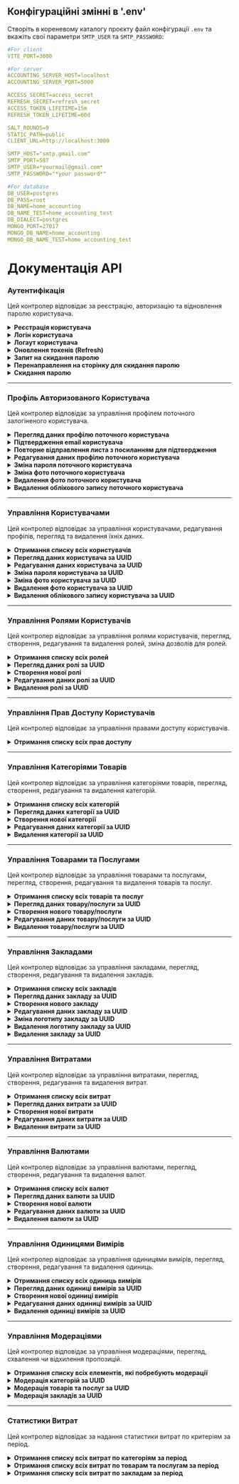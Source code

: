 ## Конфігураційні змінні в '.env'

Створіть в кореневому каталогу проєкту файл конфігурації `.env` та вкажіть свої параметри `SMTP_USER` та `SMTP_PASSWORD`:

```yaml
#For client
VITE_PORT=3000

#For server
ACCOUNTING_SERVER_HOST=localhost
ACCOUNTING_SERVER_PORT=5000

ACCESS_SECRET=access_secret
REFRESH_SECRET=refresh_secret
ACCESS_TOKEN_LIFETIME=15m
REFRESH_TOKEN_LIFETIME=60d

SALT_ROUNDS=9
STATIC_PATH=public
CLIENT_URL=http://localhost:3000

SMTP_HOST="smtp.gmail.com"
SMTP_PORT=587
SMTP_USER=*yourmail@gmail.com*
SMTP_PASSWORD="*your password*"

#For database
DB_USER=postgres
DB_PASS=root
DB_NAME=home_accounting
DB_NAME_TEST=home_accounting_test
DB_DIALECT=postgres
MONGO_PORT=27017
MONGO_DB_NAME=home_accounting
MONGO_DB_NAME_TEST=home_accounting_test
```

# Документація API

### Аутентифікація

Цей контролер відповідає за реєстрацію, авторизацію та відновлення паролю користувача.

<details>
  <summary><strong>Реєстрація користувача</strong></summary>

- **Метод**: POST
- **URL**: `/api/auth/registration`
- **Опис**: Створює нового користувача
- **Доступ лише для авторизованих користувачів**: Ні

#### **Тіло запиту**:

```json
{
  "fullName": "Микола Щербак",
  "email": "m.scherbak93801@gmail.com",
  "password": "Qwerty12"
}
```

#### **Приклад відповіді**:

```json
{
  "accessToken": "JWT access токен",
  "refreshToken": "JWT refresh токен",
  "user": {
    "uuid": "UUID користувача",
    "fullName": "Микола Щербак",
    "emailConfirm": "Очікує підтвердження",
    "role": "Users",
    "photo": ""
  },
  "permissions": ["ADD_ESTABLISHMENTS", "EDIT_ESTABLISHMENTS"]
}
```

</details>

<details>
  <summary><strong>Логін користувача</strong></summary>

- **Метод**: POST
- **URL**: `/api/auth/login`
- **Опис**: Авторизація користувача та отримання JWT-токенів
- **Доступ лише для авторизованих користувачів**: Ні

#### **Тіло запиту**:

```json
{
  "email": "m.scherbak93801@gmail.com",
  "password": "Qwerty12"
}
```

#### **Приклад відповіді**:

```json
{
  "accessToken": "JWT access токен",
  "refreshToken": "JWT refresh токен",
  "user": {
    "uuid": "UUID користувача",
    "fullName": "Микола Щербак",
    "emailConfirm": "Очікує підтвердження",
    "role": "Users",
    "photo": ""
  },
  "permissions": ["ADD_ESTABLISHMENTS", "EDIT_ESTABLISHMENTS"]
}
```

</details>

<details>
  <summary><strong>Логаут користувача</strong></summary>

- **Метод**: GET
- **URL**: `/api/auth/logout`
- **Опис**: Видаляє refresh токен і завершує сесію користувача
- **Доступ лише для авторизованих користувачів**: Ні
- **Тіло запиту**: не потрібне
- **Приклад відповіді**: `200 OK`

</details>

<details>
  <summary><strong>Оновлення токенів (Refresh)</strong></summary>

- **Метод**: GET
- **URL**: `/api/auth/refresh`
- **Опис**: Оновлює JWT токени, використовуючи refresh токен з cookies
- **Доступ лише для авторизованих користувачів**: Так
- **Тіло запиту**: не потрібне

#### **Приклад відповіді**:

```json
{
  "accessToken": "JWT access токен",
  "refreshToken": "JWT refresh токен",
  "user": {
    "uuid": "UUID користувача",
    "fullName": "Микола Щербак",
    "emailConfirm": "Очікує підтвердження",
    "role": "Users",
    "photo": ""
  },
  "permissions": ["ADD_ESTABLISHMENTS", "EDIT_ESTABLISHMENTS"]
}
```

</details>

<details>
  <summary><strong>Запит на скидання паролю</strong></summary>

- **Метод**: POST
- **URL**: `/api/auth/forgot`
- **Опис**: Відправляє на електронну пошту користувача посилання для скидання пароля
- **Доступ лише для авторизованих користувачів**: Ні

#### **Тіло запиту**:

```json
{
  "email": "m.scherbak93801@gmail.com"
}
```

#### **Приклад відповіді**:

```json
{
  "severity": "success",
  "title": "Скидання паролю...",
  "message": "На Вашу електронну адресу відправлено повідомлення з подальшими інструкціями"
}
```

</details>

<details>
  <summary><strong>Перенаправлення на сторінку для скидання паролю</strong></summary>

- **Метод**: GET
- **URL**: `/api/auth/reset-password`
- **Опис**: Перевіряє токен для скидання пароля і перенаправляє користувача на сторінку введення нового пароля
- **Доступ лише для авторизованих користувачів**: Ні
- **Тіло запиту**: не потрібне
- **Приклад відповіді**: `301 Redirect`

</details>

<details>
  <summary><strong>Скидання паролю</strong></summary>

- **Метод**: POST
- **URL**: `/api/auth/reset?token={uuid_token}`
- **Опис**: Скидає пароль користувача за допомогою токена для скидання пароля
- **Доступ лише для авторизованих користувачів**: Ні

#### **Тіло запиту**:

```json
{
  "newPassword": "Qwerty12",
  "confirmNewPassword": "Qwerty12"
}
```

#### **Приклад відповіді**:

```json
{
  "severity": "success",
  "title": "Скидання паролю...",
  "message": "Ваш пароль успішно змінено"
}
```

</details>

---

### Профіль Авторизованого Користувача

Цей контролер відповідає за управління профілем поточного залогіненого користувача.

<details>
  <summary><strong>Перегляд даних профілю поточного користувача</strong></summary>

- **Метод**: GET
- **URL**: `/api/profile`
- **Опис**: Отримує профіль поточного залогіненого користувача
- **Доступ лише для авторизованих користувачів**: Так
- **Тіло запиту**: не потрібне

#### **Приклад відповіді**:

```json
{
  "uuid": "UUID поточного користувача",
  "fullName": "Повне ім'я користувача",
  "role": {
    "UUID ролі користувача",
    "Назва ролі користувача"
  },
  "photo": "Ім'я файлу фото користувача (якщо є)",
  "email": "Email користувача",
  "emailConfirm": "Статус підтвердження email користувача",
  "creation": {
    "createdAt": "Дата та час створення облікового запису",
    "updatedAt": "Дата та час редагування облікового запису"
  },
  "permissions": [
    {
      "uuid": "UUID права доступу",
      "title": "НАЗВА_ПРАВА_ДОСТУПУ"
    },
    ...
  ]
}
```

</details>

<details>
  <summary><strong>Підтвердження email користувача</strong></summary>

- **Метод**: GET
- **URL**: `/api/profile/confirm?token={uuid_token}`
- **Опис**: Підтверджує email користувача за допомогою токена
- **Доступ лише для авторизованих користувачів**: Так
- **Тіло запиту**: не потрібне
- **Приклад відповіді**: `301 Redirect`

</details>

<details>
  <summary><strong>Повторне відправлення листа з посиланням для підтвердження</strong></summary>

- **Метод**: GET
- **URL**: `/api/profile/resend`
- **Опис**: Повторно надсилає лист для підтвердження email
- **Доступ лише для авторизованих користувачів**: Так
- **Тіло запиту**: не потрібне
- **Приклад відповіді**: `301 Redirect`

</details>

<details>
  <summary><strong>Редагування даних профілю поточного користувача</strong></summary>

- **Метод**: PATCH
- **URL**: `/api/profile`
- **Опис**: Оновлює профіль поточного залогіненого користувача
- **Доступ лише для авторизованих користувачів**: Так

#### **Тіло запиту**:

```json
{
  "fullName": "Євген Коваленко",
  "email": "new_mail@gmail.com (необов'язково)",
  "role": "Administrators (необов'язково)"
}
```

#### **Приклад відповіді**:

```json
{
  "accessToken": "JWT access токен",
  "refreshToken": "JWT refresh токен",
  "user": {
    "uuid": "UUID користувача",
    "fullName": "Євген Коваленко",
    "emailConfirm": "Очікує підтвердження",
    "role": "Users",
    "photo": ""
  },
  "permissions": ["ADD_ESTABLISHMENTS", "EDIT_ESTABLISHMENTS"]
}
```

</details>

<details>
  <summary><strong>Зміна пароля поточного користувача</strong></summary>

- **Метод**: PATCH
- **URL**: `/api/profile/password`
- **Опис**: Оновлює пароль поточного користувача
- **Доступ лише для авторизованих користувачів**: Так

#### **Тіло запиту**:

```json
{
  "newPassword": "Qwerty12",
  "confirmNewPassword": "Qwerty12"
}
```

#### **Приклад відповіді**:

```json
{
  "accessToken": "JWT access токен",
  "refreshToken": "JWT refresh токен",
  "user": {
    "uuid": "UUID користувача",
    "fullName": "Євген Коваленко",
    "emailConfirm": "Очікує підтвердження",
    "role": "Users",
    "photo": ""
  },
  "permissions": ["ADD_ESTABLISHMENTS", "EDIT_ESTABLISHMENTS"]
}
```

</details>

<details>
  <summary><strong>Зміна фото поточного користувача</strong></summary>

- **Метод**: PATCH
- **URL**: `/api/profile/photo`
- **Опис**: Оновлює аватар користувача
- **Доступ лише для авторизованих користувачів**: Так
- **Формат запиту**: FormData

#### **Тіло запиту**:

```json
{
  "photo": "(файл зображення)"
}
```

#### **Приклад відповіді**:

```json
{
  "uuid": "UUID користувача",
  "photo": "1730713568386-evgen.kovalenko.jpg"
}
```

</details>

<details>
  <summary><strong>Видалення фото поточного користувача</strong></summary>

- **Метод**: DELETE
- **URL**: `/api/profile/photo`
- **Опис**: Видаляє аватар користувача, повертаючи його до дефолтного
- **Доступ лише для авторизованих користувачів**: Так
- **Тіло запиту**: не потрібне

#### **Приклад відповіді**:

```json
{
  "uuid": "UUID користувача",
  "photo": ""
}
```

</details>

<details>
  <summary><strong>Видалення облікового запису поточного користувача</strong></summary>

- **Метод**: DELETE
- **URL**: `/api/profile`
- **Опис**: Видаляє обліковий запис поточного користувача
- **Доступ лише для авторизованих користувачів**: Так
- **Тіло запиту**: не потрібне
- **Приклад відповіді**: `200 OK`

</details>

---

### Управління Користувачами

Цей контролер відповідає за управління користувачами, редагування профілів, перегляд та видалення їхніх даних.

<details>
  <summary><strong>Отримання списку всіх користувачів</strong></summary>

- **Метод**: GET
- **URL**: `/api/users`
- **Опис**: Повертає список користувачів з підтримкою пагінації, сортування та фільтрації за статусом
- **Доступ лише для авторизованих користувачів**: Так
- **Тіло запиту**: не потрібне

**Параметри запиту**:

- `limit` - кількість елементів на сторінці (за замовчуванням 5)
- `offset` - кількість елементів, які потрібно пропустити
- `emailConfirm` - поле для фільтрації списку (за замовчуванням `all`)
- `sort` - поле для сортування (за замовчуванням `uuid`)
- `order` - напрям сортування (`asc` або `desc`, за замовчуванням `asc`)

#### **Приклад відповіді**:

```json
[
  {
    "uuid": "UUID користувача",
    "fullName": "Повне ім'я користувача",
    "photo": "Ім'я файлу фото користувача (якщо є)",
  },
  ...
]
```

</details>

<details>
  <summary><strong>Перегляд даних користувача за UUID</strong></summary>

- **Метод**: GET
- **URL**: `/api/users/{uuid}`
- **Опис**: Отримує інформацію про користувача за його UUID. Потрібні права доступу `FULL_PROFILE_VIEWER` або `LIMITED_PROFILE_VIEWER`
- **Доступ лише для авторизованих користувачів**: Так
- **Тіло запиту**: не потрібне

#### **Приклад відповіді, якщо поточний залогінений користувач має дозвіл FULL_PROFILE_VIEWER**:

```json
{
  "uuid": "UUID користувача",
  "fullName": "Повне ім'я користувача",
  "role": {
    "uuid": "UUID ролі користувача",
    "title": "Назва ролі користувача"
  },
  "photo": "Ім'я файлу фото користувача (якщо є)",
  "email": "Email користувача",
  "emailConfirm": "Статус підтвердження email користувача",
  "creation": {
    "createdAt": "Дата та час створення облікового запису",
    "updatedAt": "Дата та час редагування облікового запису"
  },
  "permissions": [
    {
      "uuid": "UUID права доступу",
      "title": "НАЗВА_ПРАВА_ДОСТУПУ"
    },
    ...
  ]
}
```

#### **Приклад відповіді, якщо поточний залогінений користувач має дозвіл LIMITED_PROFILE_VIEWER**:

```json
{
  "uuid": "UUID користувача",
  "fullName": "Повне ім'я користувача",
  "role": {
    "uuid": "UUID ролі користувача",
    "title": "Назва ролі користувача"
  },
  "photo": "Ім'я файлу фото користувача (якщо є)",
  "creation": {
    "createdAt": "Дата та час створення облікового запису",
    "updatedAt": "Дата та час редагування облікового запису"
  }
}
```

</details>

<details>
  <summary><strong>Редагування даних користувача за UUID</strong></summary>

- **Метод**: PATCH
- **URL**: `/api/users/{uuid}`
- **Опис**: Оновлює інформацію про користувача за його UUID. Потрібні права доступу `EDIT_USERS`
- **Доступ лише для авторизованих користувачів**: Так

#### **Тіло запиту**:

```json
{
  "fullName": "Євген Коваленко",
  "email": "new_mail@gmail.com (необов'язково)",
  "role": "Administrators (необов'язково)"
}
```

#### **Приклад відповіді**:

```json
{
  "accessToken": "JWT access токен",
  "refreshToken": "JWT refresh токен",
  "user": {
    "uuid": "UUID користувача",
    "fullName": "Євген Коваленко",
    "emailConfirm": "Очікує підтвердження",
    "role": "Users",
    "photo": ""
  },
  "permissions": ["ADD_ESTABLISHMENTS", "EDIT_ESTABLISHMENTS"]
}
```

</details>

<details>
  <summary><strong>Зміна пароля користувача за UUID</strong></summary>

- **Метод**: PATCH
- **URL**: `/api/users/{uuid}/password`
- **Опис**: Оновлює пароль облікового запису користувача за його UUID. Потрібні права доступу `EDIT_USERS`
- **Доступ лише для авторизованих користувачів**: Так

#### **Тіло запиту**:

```json
{
  "newPassword": "Qwerty12",
  "confirmNewPassword": "Qwerty12"
}
```

#### **Приклад відповіді**:

```json
{
  "accessToken": "JWT access токен",
  "refreshToken": "JWT refresh токен",
  "user": {
    "uuid": "UUID користувача",
    "fullName": "Євген Коваленко",
    "emailConfirm": "Очікує підтвердження",
    "role": "Users",
    "photo": ""
  },
  "permissions": ["ADD_ESTABLISHMENTS", "EDIT_ESTABLISHMENTS"]
}
```

</details>

<details>
  <summary><strong>Зміна фото користувача за UUID</strong></summary>

- **Метод**: PATCH
- **URL**: `/api/users/{uuid}/photo`
- **Опис**: Оновлює аватар користувача за його UUID. Потрібні права доступу `EDIT_USERS`
- **Доступ лише для авторизованих користувачів**: Так
- **Формат запиту**: FormData

#### **Тіло запиту**:

```json
{
  "photo": "(файл зображення)"
}
```

#### **Приклад відповіді**:

```json
{
  "uuid": "UUID користувача",
  "photo": "1730713568386-evgen.kovalenko.jpg"
}
```

</details>

<details>
  <summary><strong>Видалення фото користувача за UUID</strong></summary>

- **Метод**: DELETE
- **URL**: `/api/users/{uuid}/photo`
- **Опис**: Видаляє аватар користувача за його UUID, повертаючи його до дефолтного. Потрібні права доступу `EDIT_USERS`
- **Доступ лише для авторизованих користувачів**: Так
- **Тіло запиту**: не потрібне

#### **Приклад відповіді**:

```json
{
  "uuid": "UUID користувача",
  "photo": ""
}
```

</details>

<details>
  <summary><strong>Видалення облікового запису користувача за UUID</strong></summary>

- **Метод**: DELETE
- **URL**: `/api/users/{uuid}`
- **Опис**: Видаляє користувача за UUID. Потрібні права доступу `REMOVE_USERS`
- **Доступ лише для авторизованих користувачів**: Так
- **Тіло запиту**: не потрібне
- **Приклад відповіді**: `200 OK`

</details>

---

### Управління Ролями Користувачів

Цей контролер відповідає за управління ролями користувачів, перегляд, створення, редагування та видалення ролей, зміна дозволів для ролей.

<details>
  <summary><strong>Отримання списку всіх ролей</strong></summary>

- **Метод**: GET
- **URL**: `/api/roles`
- **Опис**: Повертає список ролей з підтримкою пагінації та сортування
- **Доступ лише для авторизованих користувачів**: Так
- **Тіло запиту**: не потрібне

**Параметри запиту**:

- `limit` - кількість елементів на сторінці (за замовчуванням 5)
- `offset` - кількість елементів, які потрібно пропустити
- `sort` - поле для сортування (за замовчуванням `uuid`)
- `order` - напрям сортування (`asc` або `desc`, за замовчуванням `asc`)

#### **Приклад відповіді**:

```json
[
  {
    "uuid": "UUID ролі",
    "title": "Назва ролі",
  },
  ...
]
```

</details>

<details>
  <summary><strong>Перегляд даних ролі за UUID</strong></summary>

- **Метод**: GET
- **URL**: `/api/roles/{uuid}`
- **Опис**: Отримує інформацію про роль за його UUID
- **Доступ лише для авторизованих користувачів**: Так
- **Тіло запиту**: не потрібне

#### **Приклад відповіді**:

```json
{
  "uuid": "UUID ролі",
  "title": "Назва ролі",
  "description": "Опис ролі (якщо є)",
  "permissions": [
    {
      "uuid": "UUID права доступу",
      "title": "НАЗВА_ПРАВА_ДОСТУПУ",
      "description": "Детальний опис права доступу"
    },
    ...
  ],
  "creation": {
    "createdAt": "Дата та час створення ролі",
    "updatedAt": "Дата та час редагування ролі"
  }
}
```

</details>

<details>
  <summary><strong>Створення нової ролі</strong></summary>

- **Метод**: POST
- **URL**: `/api/roles`
- **Опис**: Створює нову роль. Потрібні права доступу `ADD_ROLES`
- **Доступ лише для авторизованих користувачів**: Так

#### **Тіло запиту**:

```json
{
  "title": "Нова роль користувача",
  "description": "Опис ролі (необов'язково)",
  "permissions": ["ADD_CATEGORIES", "ADD_PRODUCTS"]
}
```

#### **Приклад відповіді**:

```json
{
  "uuid": "UUID ролі",
  "title": "Нова роль користувача",
  "description": "Опис ролі",
  "permissions": [
    {
      "uuid": "UUID права доступу",
      "title": "ADD_CATEGORIES",
      "description": "Додавання нових товарів"
    },
    {
      "uuid": "UUID права доступу",
      "title": "ADD_PRODUCTS",
      "description": "Додавання товарів та послуг"
    },
    ...
  ],
  "creation": {
    "createdAt": "Дата та час створення ролі",
    "updatedAt": "Дата та час редагування ролі"
  }
}
```

</details>

<details>
  <summary><strong>Редагування даних ролі за UUID</strong></summary>

- **Метод**: PATCH
- **URL**: `/api/roles/{uuid}`
- **Опис**: Оновлює інформацію про роль за його UUID. Потрібні права доступу `EDIT_ROLES`
- **Доступ лише для авторизованих користувачів**: Так

#### **Тіло запиту**:

```json
{
  "title": "Оновлена назва ролі користувача",
  "description": "Оновлений опис ролі користувача",
  "permissions": ["EDIT_ESTABLISHMENTS"]
}
```

#### **Приклад відповіді**:

```json
{
  "uuid": "UUID ролі",
  "title": "Оновлена назва ролі користувача",
  "description": "Оновлений опис ролі користувача",
  "permissions": [
    {
      "uuid": "UUID права доступу",
      "title": "EDIT_ESTABLISHMENTS",
      "description": "Редагування закладів"
    }
  ],
  "creation": {
    "createdAt": "Дата та час створення ролі",
    "updatedAt": "Дата та час редагування ролі"
  }
}
```

</details>

<details>
  <summary><strong>Видалення ролі за UUID</strong></summary>

- **Метод**: DELETE
- **URL**: `/api/roles/{uuid}`
- **Опис**: Видаляє роль за UUID. Потрібні права доступу `REMOVE_ROLES`
- **Доступ лише для авторизованих користувачів**: Так
- **Тіло запиту**: не потрібне
- **Приклад відповіді**: `200 OK`

</details>

---

### Управління Прав Доступу Користувачів

Цей контролер відповідає за управління правами доступу користувачів.

<details>
  <summary><strong>Отримання списку всіх прав доступу</strong></summary>

- **Метод**: GET
- **URL**: `/api/permissions`
- **Опис**: Повертає список всіх прав доступу
- **Доступ лише для авторизованих користувачів**: Так
- **Тіло запиту**: не потрібне

#### **Приклад відповіді**:

```json
[
  {
    "uuid": "UUID права доступу",
    "title": "НАЗВА_ПРАВА_ДОСТУПУ",
    "description": "Детальний опис права доступу"
  },
  ...
]
```

</details>

---

### Управління Категоріями Товарів

Цей контролер відповідає за управління категоріями товарів, перегляд, створення, редагування та видалення категорій.

<details>
  <summary><strong>Отримання списку всіх категорій</strong></summary>

- **Метод**: GET
- **URL**: `/api/categories`
- **Опис**: Повертає список категорій з підтримкою пагінації, сортування та фільтрації за статусом
- **Доступ лише для авторизованих користувачів**: Так
- **Тіло запиту**: не потрібне

**Параметри запиту**:

- `limit` - кількість елементів на сторінку (за замовчуванням 5)
- `offset` - кількість елементів, які потрібно пропустити
- `status` - поле для фільтрації списку (за замовчуванням `approved`)
- `sort` - поле для сортування (за замовчуванням `uuid`)
- `order` - напрям сортування (`asc` або `desc`, за замовчуванням `asc`)

#### **Приклад відповіді**:

```json
[
  {
    "uuid": "UUID категорії",
    "title": "Назва категорії"
  },
  ...
]
```

</details>

<details>
  <summary><strong>Перегляд даних категорії за UUID</strong></summary>

- **Метод**: GET
- **URL**: `/api/categories/{uuid}`
- **Опис**: Отримує інформацію про категорію за його UUID
- **Доступ лише для авторизованих користувачів**: Так
- **Тіло запиту**: не потрібне

#### **Приклад відповіді**:

```json
{
  "uuid": "UUID категорії",
  "title": "Назва категорії",
  "contentType": "Категорія",
  "status": "Статус модерації",
  "moderation": {
    "moderatorUuid": "UUID модератора",
    "moderatorFullName": "Повне ім'я модератора"
  },
  "creation": {
    "creatorUuid": "UUID автора",
    "creatorFullName": "Повне ім'я автора",
    "createdAt": "Дата та час створення категорії",
    "updatedAt": "Дата та час редагування категорії"
  }
}
```

</details>

<details>
  <summary><strong>Створення нової категорії</strong></summary>

- **Метод**: POST
- **URL**: `/api/categories`
- **Опис**: Створює нову категорію. Потрібні права доступу `ADD_CATEGORIES`
- **Доступ лише для авторизованих користувачів**: Так

#### **Тіло запиту**:

```json
{
  "title": "Нова категорія"
}
```

#### **Приклад відповіді**:

```json
{
  "uuid": "UUID категорії",
  "title": "Нова категорія",
  "contentType": "Категорія",
  "status": "Затверджено",
  "moderation": {
    "moderatorUuid": "UUID модератора",
    "moderatorFullName": "Повне ім'я модератора"
  },
  "creation": {
    "creatorUuid": "UUID автора",
    "creatorFullName": "Повне ім'я автора",
    "createdAt": "Дата та час створення категорії",
    "updatedAt": "Дата та час редагування категорії"
  }
}
```

</details>

<details>
  <summary><strong>Редагування даних категорії за UUID</strong></summary>

- **Метод**: PATCH
- **URL**: `/api/categories/{uuid}`
- **Опис**: Оновлює інформацію про категорію за його UUID. Потрібні права доступу `EDIT_CATEGORIES`
- **Доступ лише для авторизованих користувачів**: Так

#### **Тіло запиту**:

```json
{
  "title": "Оновлена назва категорії"
}
```

#### **Приклад відповіді**:

```json
{
  "uuid": "UUID категорії",
  "title": "Оновлена назва категорії",
  "contentType": "Категорія",
  "status": "Затверджено",
  "moderation": {
    "moderatorUuid": "UUID модератора",
    "moderatorFullName": "Повне ім'я модератора"
  },
  "creation": {
    "creatorUuid": "UUID автора",
    "creatorFullName": "Повне ім'я автора",
    "createdAt": "Дата та час створення категорії",
    "updatedAt": "Дата та час редагування категорії"
  }
}
```

</details>

<details>
  <summary><strong>Видалення категорії за UUID</strong></summary>

- **Метод**: DELETE
- **URL**: `/api/categories/{uuid}`
- **Опис**: Видаляє категорію за UUID. Потрібні права доступу `REMOVE_CATEGORIES`
- **Доступ лише для авторизованих користувачів**: Так
- **Тіло запиту**: не потрібне
- **Приклад відповіді**: `200 OK`

</details>

---

### Управління Товарами та Послугами

Цей контролер відповідає за управління товарами та послугами, перегляд, створення, редагування та видалення товарів та послуг.

<details>
  <summary><strong>Отримання списку всіх товарів та послуг</strong></summary>

- **Метод**: GET
- **URL**: `/api/products`
- **Опис**: Повертає список товарів та послуг з підтримкою пагінації, сортування та фільтрації за статусом
- **Доступ лише для авторизованих користувачів**: Так
- **Тіло запиту**: не потрібне

**Параметри запиту**:

- `limit` - кількість елементів на сторінку (за замовчуванням 5)
- `offset` - кількість елементів, які потрібно пропустити
- `status` - поле для фільтрації списку (за замовчуванням `approved`)
- `sort` - поле для сортування (за замовчуванням `uuid`)
- `order` - напрям сортування (`asc` або `desc`, за замовчуванням `asc`)

#### **Приклад відповіді**:

```json
[
  {
    "uuid": "UUID товару/послуги",
    "title": "Назва товару/послуги",
    "category": "Категорія товару/послуги (якщо є)"
  },
  ...
]
```

</details>

<details>
  <summary><strong>Перегляд даних товару/послуги за UUID</strong></summary>

- **Метод**: GET
- **URL**: `/api/products/{uuid}`
- **Опис**: Отримує інформацію про товар/послугу за його UUID
- **Доступ лише для авторизованих користувачів**: Так
- **Тіло запиту**: не потрібне

#### **Приклад відповіді**:

```json
{
  "uuid": "UUID товару/послуги",
  "title": "Назва товару/послуги",
  "contentType": "Товар",
  "status": "Статус модерації",
  "moderation": {
    "moderatorUuid": "UUID модератора",
    "moderatorFullName": "Повне ім'я модератора"
  },
  "creation": {
    "creatorUuid": "UUID автора",
    "creatorFullName": "Повне ім'я автора",
    "createdAt": "Дата та час створення товару/послуги",
    "updatedAt": "Дата та час редагування товару/послуги"
  },
  "category": {
    "uuid": "UUID категорії товару/послуги",
    "title": "Назва категорії товару/послуги"
  }
}
```

</details>

<details>
  <summary><strong>Створення нового товару/послуги</strong></summary>

- **Метод**: POST
- **URL**: `/api/products`
- **Опис**: Створює новий товар/послугу. Потрібні права доступу `ADD_PRODUCTS`
- **Доступ лише для авторизованих користувачів**: Так

#### **Тіло запиту**:

```json
{
  "title": "Новий товар",
  "category": "Категорія товару (необов'язково)"
}
```

#### **Приклад відповіді**:

```json
{
  "uuid": "UUID товару/послуги",
  "title": "Новий товар",
  "contentType": "Товар",
  "status": "Очікує модерації",
  "moderation": {
    "moderatorUuid": "",
    "moderatorFullName": ""
  },
  "creation": {
    "creatorUuid": "UUID автора",
    "creatorFullName": "Повне ім'я автора",
    "createdAt": "Дата та час створення товару/послуги",
    "updatedAt": "Дата та час редагування товару/послуги"
  }
}
```

</details>

<details>
  <summary><strong>Редагування даних товару/послуги за UUID</strong></summary>

- **Метод**: PATCH
- **URL**: `/api/products/{uuid}`
- **Опис**: Оновлює інформацію про товар/послугу за його UUID. Потрібні права доступу `EDIT_PRODUCTS`
- **Доступ лише для авторизованих користувачів**: Так

#### **Тіло запиту**:

```json
{
  "title": "Оновлена назва товару",
  "category": "Категорія товару/послуги (необов'язково)"
}
```

#### **Приклад відповіді**:

```json
{
  "uuid": "UUID товару/послуги",
  "title": "Оновлена назва товару",
  "contentType": "Товар",
  "status": "Очікує модерації",
  "moderation": {
    "moderatorUuid": "",
    "moderatorFullName": ""
  },
  "creation": {
    "creatorUuid": "UUID автора",
    "creatorFullName": "Повне ім'я автора",
    "createdAt": "Дата та час створення товару/послуги",
    "updatedAt": "Дата та час редагування товару/послуги"
  }
}
```

</details>

<details>
  <summary><strong>Видалення товару/послуги за UUID</strong></summary>

- **Метод**: DELETE
- **URL**: `/api/products/{uuid}`
- **Опис**: Видаляє товар/послугу за UUID. Потрібні права доступу `REMOVE_PRODUCTS`
- **Доступ лише для авторизованих користувачів**: Так
- **Тіло запиту**: не потрібне
- **Приклад відповіді**: `200 OK`

</details>

---

### Управління Закладами

Цей контролер відповідає за управління закладами, перегляд, створення, редагування та видалення закладів.

<details>
  <summary><strong>Отримання списку всіх закладів</strong></summary>

- **Метод**: GET
- **URL**: `/api/establishments`
- **Опис**: Повертає список закладів з підтримкою пагінації, сортування та фільтрації за статусом
- **Доступ лише для авторизованих користувачів**: Так
- **Тіло запиту**: не потрібне

**Параметри запиту**:

- `limit` - кількість елементів на сторінку (за замовчуванням 5)
- `offset` - кількість елементів, які потрібно пропустити
- `status` - поле для фільтрації списку (за замовчуванням `approved`)
- `sort` - поле для сортування (за замовчуванням `uuid`)
- `order` - напрям сортування (`asc` або `desc`, за замовчуванням `asc`)

#### **Приклад відповіді**:

```json
[
  {
    "uuid": "UUID закладу",
    "title": "Назва закладу",
    "logo": "Ім'я файлу логотипу закладу (якщо є)"
  },
  ...
]
```

</details>

<details>
  <summary><strong>Перегляд даних закладу за UUID</strong></summary>

- **Метод**: GET
- **URL**: `/api/establishments/{uuid}`
- **Опис**: Отримує інформацію про заклад за його UUID
- **Доступ лише для авторизованих користувачів**: Так
- **Тіло запиту**: не потрібне

#### **Приклад відповіді**:

```json
{
  "uuid": "UUID закладу",
  "title": "Назва закладу",
  "contentType": "Заклад",
  "description": "Опис закладу (якщо є)",
  "url": "Посилання на сайт закладу (якщо є)",
  "logo": "Ім'я файлу логотипу закладу (якщо є)",
  "status": "Статус модерації",
  "moderation": {
    "moderatorUuid": "UUID модератора",
    "moderatorFullName": "Повне ім'я модератора"
  },
  "creation": {
    "creatorUuid": "UUID автора",
    "creatorFullName": "Повне ім'я автора",
    "createdAt": "Дата та час створення закладу",
    "updatedAt": "Дата та час редагування закладу"
  }
}
```

</details>

<details>
  <summary><strong>Створення нового закладу</strong></summary>

- **Метод**: POST
- **URL**: `/api/establishments`
- **Опис**: Створює новий заклад. Потрібні права доступу `ADD_ESTABLISHMENTS`
- **Доступ лише для авторизованих користувачів**: Так

#### **Тіло запиту**:

```json
{
  "title": "Новий заклад",
  "description": "Опис закладу (необов'язково)",
  "url": "Посилання на сайт закладу (необов'язково)"
}
```

#### **Приклад відповіді**:

```json
{
  "uuid": "UUID закладу",
  "title": "Новий заклад",
  "contentType": "Заклад",
  "description": "",
  "url": "",
  "logo": "",
  "status": "Затверджено",
  "moderation": {
    "moderatorUuid": "UUID модератора",
    "moderatorFullName": "Повне ім'я модератора"
  },
  "creation": {
    "creatorUuid": "UUID автора",
    "creatorFullName": "Повне ім'я автора",
    "createdAt": "Дата та час створення закладу",
    "updatedAt": "Дата та час редагування закладу"
  }
}
```

</details>

<details>
  <summary><strong>Редагування даних закладу за UUID</strong></summary>

- **Метод**: PATCH
- **URL**: `/api/establishments/{uuid}`
- **Опис**: Оновлює інформацію про заклад за його UUID. Потрібні права доступу `EDIT_ESTABLISHMENTS`
- **Доступ лише для авторизованих користувачів**: Так

#### **Тіло запиту**:

```json
{
  "title": "АТБ",
  "description": "Заклад АТБ",
  "url": "https://www.atb.com.ua"
}
```

#### **Приклад відповіді**:

```json
{
  "uuid": "UUID закладу",
  "title": "АТБ",
  "contentType": "Заклад",
  "description": "Заклад АТБ",
  "url": "https://www.atb.com.ua",
  "logo": "",
  "status": "Затверджено",
  "moderation": {
    "moderatorUuid": "UUID модератора",
    "moderatorFullName": "Повне ім'я модератора"
  },
  "creation": {
    "creatorUuid": "UUID автора",
    "creatorFullName": "Повне ім'я автора",
    "createdAt": "Дата та час створення закладу",
    "updatedAt": "Дата та час редагування закладу"
  }
}
```

</details>

<details>
  <summary><strong>Зміна логотипу закладу за UUID</strong></summary>

- **Метод**: PATCH
- **URL**: `/api/establishments/{uuid}/logo`
- **Опис**: Оновлює логотип закладу за його UUID. Потрібні права доступу `EDIT_ESTABLISHMENTS`
- **Доступ лише для авторизованих користувачів**: Так
- **Формат запиту**: FormData

#### **Тіло запиту**:

```json
{
  "logo": "(файл зображення)"
}
```

#### **Приклад відповіді**:

```json
{
  "uuid": "UUID закладу",
  "title": "АТБ",
  "contentType": "Заклад",
  "description": "Заклад АТБ",
  "url": "https://www.atb.com.ua",
  "logo": "1730713465136-atb.png",
  "status": "Затверджено",
  "moderation": {
    "moderatorUuid": "UUID модератора",
    "moderatorFullName": "Повне ім'я модератора"
  },
  "creation": {
    "creatorUuid": "UUID автора",
    "creatorFullName": "Повне ім'я автора",
    "createdAt": "Дата та час створення закладу",
    "updatedAt": "Дата та час редагування закладу"
  }
}
```

</details>

<details>
  <summary><strong>Видалення логотипу закладу за UUID</strong></summary>

- **Метод**: DELETE
- **URL**: `/api/establishments/{uuid}/logo`
- **Опис**: Видаляє логотип закладу за його UUID, повертаючи його до дефолтного. Потрібні права доступу `EDIT_ESTABLISHMENTS`
- **Доступ лише для авторизованих користувачів**: Так
- **Тіло запиту**: не потрібне

#### **Приклад відповіді**:

```json
{
  "uuid": "UUID закладу",
  "title": "АТБ",
  "contentType": "Заклад",
  "description": "Заклад АТБ",
  "url": "https://www.atb.com.ua",
  "logo": "",
  "status": "Затверджено",
  "moderation": {
    "moderatorUuid": "UUID модератора",
    "moderatorFullName": "Повне ім'я модератора"
  },
  "creation": {
    "creatorUuid": "UUID автора",
    "creatorFullName": "Повне ім'я автора",
    "createdAt": "Дата та час створення закладу",
    "updatedAt": "Дата та час редагування закладу"
  }
}
```

</details>

<details>
  <summary><strong>Видалення закладу за UUID</strong></summary>

- **Метод**: DELETE
- **URL**: `/api/establishments/{uuid}`
- **Опис**: Видаляє заклад за UUID. Потрібні права доступу `REMOVE_ESTABLISHMENTS`
- **Доступ лише для авторизованих користувачів**: Так
- **Тіло запиту**: не потрібне
- **Приклад відповіді**: `200 OK`

</details>

---

### Управління Витратами

Цей контролер відповідає за управління витратами, перегляд, створення, редагування та видалення витрат.

<details>
  <summary><strong>Отримання списку всіх витрат</strong></summary>

- **Метод**: GET
- **URL**: `/api/expenses`
- **Опис**: Повертає список витрат з підтримкою пагінації, сортування та фільтрації за періодом. Кожен користувач може переглядати ТІЛЬКИ СВОЇ записи
- **Доступ лише для авторизованих користувачів**: Так
- **Тіло запиту**: не потрібне

**Параметри запиту**:

- `limit` - кількість елементів на сторінку (за замовчуванням 5)
- `offset` - кількість елементів, які потрібно пропустити
- `ago` - поле для фільтрації списку (за замовчуванням `allTime`)
- `sort` - поле для сортування (за замовчуванням `uuid`)
- `order` - напрям сортування (`asc` або `desc`, за замовчуванням `asc`)

#### **Приклад відповіді**:

```json
[
  {
    "uuid": "UUID витрати",
    "date": "Дата здійснення витрати",
    "product": "Назва товару/послуги",
    "establishment": "Назва закладу"
  },
  ...
]
```

</details>

<details>
  <summary><strong>Перегляд даних витрати за UUID</strong></summary>

- **Метод**: GET
- **URL**: `/api/expenses/{uuid}`
- **Опис**: Отримує інформацію про витрату за його UUID. Кожен користувач може переглядати ТІЛЬКИ СВОЇ записи
- **Доступ лише для авторизованих користувачів**: Так
- **Тіло запиту**: не потрібне

#### **Приклад відповіді**:

```json
{
  "uuid": "UUID витрати",
  "product": {
    "uuid": "UUID товару/послуги",
    "title": "Назва товару/послуги"
  },
  "quantity": "Кількість одиниць",
  "unitPrice": "Ціна за одиницю",
  "totalPrice": "Загальна ціна за покупку",
  "establishment": {
    "uuid": "UUID закладу",
    "title": "Назва закладу"
  },
  "measure": {
    "uuid": "UUID одиниці виміру",
    "title": "Назва одиниці виміру"
  },
  "currency": {
    "uuid": "UUID валюти",
    "title": "Назва валюти",
    "code": "Міжнародний код валюти"
  },
  "date": "Дата здійснення покупки",
  "creation": {
    "creatorUuid": "UUID автора",
    "creatorFullName": "Повне ім'я автора",
    "createdAt": "Дата та час створення витрати",
    "updatedAt": "Дата та час редагування витрати"
  }
}
```

</details>

<details>
  <summary><strong>Створення нової витрати</strong></summary>

- **Метод**: POST
- **URL**: `/api/expenses`
- **Опис**: Створює нову витрату. Потрібні права доступу `ADD_EXPENSES`
- **Доступ лише для авторизованих користувачів**: Так

#### **Тіло запиту**:

```json
{
  "product": "Навушники",
  "quantity": "2",
  "measure": "шт",
  "unitPrice": "500",
  "currency": "Українська гривня",
  "establishment": "Comfy",
  "date": "12 січня 2025"
}
```

#### **Приклад відповіді**:

```json
{
  "uuid": "UUID витрати",
  "product": {
    "uuid": "UUID товару/послуги",
    "title": "Навушники"
  },
  "quantity": "2",
  "unitPrice": "500",
  "totalPrice": "1000",
  "establishment": {
    "uuid": "UUID закладу",
    "title": "Comfy"
  },
  "measure": {
    "uuid": "UUID одиниці виміру",
    "title": "шт"
  },
  "currency": {
    "uuid": "UUID валюти",
    "title": "Українська гривня"
  },
  "date": "12 січня 2025",
  "creation": {
    "creatorUuid": "UUID автора",
    "creatorFullName": "Повне ім'я автора",
    "createdAt": "Дата та час створення витрати",
    "updatedAt": "Дата та час редагування витрати"
  }
}
```

</details>

<details>
  <summary><strong>Редагування даних витрати за UUID</strong></summary>

- **Метод**: PATCH
- **URL**: `/api/expenses/{uuid}`
- **Опис**: Оновлює інформацію про витрату за його UUID. Кожен користувач може редагувати ТІЛЬКИ СВОЇ записи. Потрібні права доступу `EDIT_EXPENSES`
- **Доступ лише для авторизованих користувачів**: Так

#### **Тіло запиту**:

```json
{
  "product": "Ноутбук",
  "quantity": "1",
  "measure": "шт",
  "unitPrice": "850",
  "currency": "Долар США",
  "establishment": "Епіцентр",
  "date": "15 січня 2025"
}
```

#### **Приклад відповіді**:

```json
{
  "uuid": "UUID витрати",
  "product": {
    "uuid": "UUID товару/послуги",
    "title": "Ноутбук"
  },
  "quantity": "1",
  "unitPrice": "35471.86",
  "totalPrice": "35471.86",
  "establishment": {
    "uuid": "UUID закладу",
    "title": "Епіцентр"
  },
  "measure": {
    "uuid": "UUID одиниці виміру",
    "title": "шт"
  },
  "currency": {
    "uuid": "UUID валюти",
    "title": "Українська гривня"
  },
  "date": "15 січня 2025",
  "creation": {
    "creatorUuid": "UUID автора",
    "creatorFullName": "Повне ім'я автора",
    "createdAt": "Дата та час створення витрати",
    "updatedAt": "Дата та час редагування витрати"
  }
}
```

</details>

<details>
  <summary><strong>Видалення витрати за UUID</strong></summary>

- **Метод**: DELETE
- **URL**: `/api/expenses/{uuid}`
- **Опис**: Видаляє витрату за UUID. Кожен користувач може видаляти ТІЛЬКИ СВОЇ записи. Потрібні права доступу `REMOVE_EXPENSES`
- **Доступ лише для авторизованих користувачів**: Так
- **Тіло запиту**: не потрібне
- **Приклад відповіді**: `200 OK`

</details>

---

### Управління Валютами

Цей контролер відповідає за управління валютами, перегляд, створення, редагування та видалення валют.

<details>
  <summary><strong>Отримання списку всіх валют</strong></summary>

- **Метод**: GET
- **URL**: `/api/currencies`
- **Опис**: Повертає список валют з підтримкою пагінації та сортування
- **Доступ лише для авторизованих користувачів**: Так
- **Тіло запиту**: не потрібне

**Параметри запиту**:

- `limit` - кількість елементів на сторінку (за замовчуванням 5)
- `offset` - кількість елементів, які потрібно пропустити
- `sort` - поле для сортування (за замовчуванням `uuid`)
- `order` - напрям сортування (`asc` або `desc`, за замовчуванням `asc`)

#### **Приклад відповіді**:

```json
[
  {
    "uuid": "UUID валюти",
    "title": "Назва валюти",
    "code": "Міжнародний код валюти"
  },
  ...
]
```

</details>

<details>
  <summary><strong>Перегляд даних валюти за UUID</strong></summary>

- **Метод**: GET
- **URL**: `/api/currencies/{uuid}`
- **Опис**: Отримує інформацію про валюту за його UUID
- **Доступ лише для авторизованих користувачів**: Так
- **Тіло запиту**: не потрібне

#### **Приклад відповіді**:

```json
{
  "uuid": "UUID валюти",
  "title": "Назва валюти",
  "code": "Міжнародний код валюти",
  "creation": {
    "creatorUuid": "UUID автора",
    "creatorFullName": "Повне ім'я автора",
    "createdAt": "Дата та час створення валюти",
    "updatedAt": "Дата та час редагування валюти"
  }
}
```

</details>

<details>
  <summary><strong>Створення нової валюти</strong></summary>

- **Метод**: POST
- **URL**: `/api/currencies`
- **Опис**: Створює нову валюту. Потрібні права доступу `ADD_CURRENCIES`
- **Доступ лише для авторизованих користувачів**: Так

#### **Тіло запиту**:

```json
{
  "title": "Нова валюта",
  "code": "TST"
}
```

#### **Приклад відповіді**:

```json
{
  "uuid": "UUID валюти",
  "title": "Нова валюта",
  "code": "TST",
  "creation": {
    "creatorUuid": "UUID автора",
    "creatorFullName": "Повне ім'я автора",
    "createdAt": "Дата та час створення валюти",
    "updatedAt": "Дата та час редагування валюти"
  }
}
```

</details>

<details>
  <summary><strong>Редагування даних валюти за UUID</strong></summary>

- **Метод**: PATCH
- **URL**: `/api/currencies/{uuid}`
- **Опис**: Оновлює інформацію про валюту за його UUID. Потрібні права доступу `EDIT_CURRENCIES`
- **Доступ лише для авторизованих користувачів**: Так

#### **Тіло запиту**:

```json
{
  "title": "Оновлена валюта",
  "code": "TSS"
}
```

#### **Приклад відповіді**:

```json
{
  "uuid": "UUID валюти",
  "title": "Оновлена валюта",
  "code": "TSS",
  "creation": {
    "creatorUuid": "UUID автора",
    "creatorFullName": "Повне ім'я автора",
    "createdAt": "Дата та час створення валюти",
    "updatedAt": "Дата та час редагування валюти"
  }
}
```

</details>

<details>
  <summary><strong>Видалення валюти за UUID</strong></summary>

- **Метод**: DELETE
- **URL**: `/api/currencies/{uuid}`
- **Опис**: Видаляє валюту за UUID. Потрібні права доступу `REMOVE_CURRENCIES`
- **Доступ лише для авторизованих користувачів**: Так
- **Тіло запиту**: не потрібне
- **Приклад відповіді**: `200 OK`

</details>

---

### Управління Одиницями Вимірів

Цей контролер відповідає за управління одиницями вимірів, перегляд, створення, редагування та видалення одиниць.

<details>
  <summary><strong>Отримання списку всіх одиниць вимірів</strong></summary>

- **Метод**: GET
- **URL**: `/api/measures`
- **Опис**: Повертає список одиниць вимірів з підтримкою пагінації та сортування
- **Доступ лише для авторизованих користувачів**: Так
- **Тіло запиту**: не потрібне

**Параметри запиту**:

- `limit` - кількість елементів на сторінку (за замовчуванням 5)
- `offset` - кількість елементів, які потрібно пропустити
- `sort` - поле для сортування (за замовчуванням `uuid`)
- `order` - напрям сортування (`asc` або `desc`, за замовчуванням `asc`)

#### **Приклад відповіді**:

```json
[
  {
    "uuid": "UUID одиниці вимірів",
    "title": "Назва одиниці вимірів",
    "description": "Опис одиниці вимірів"
  },
  ...
]
```

</details>

<details>
  <summary><strong>Перегляд даних одиниці вимірів за UUID</strong></summary>

- **Метод**: GET
- **URL**: `/api/measures/{uuid}`
- **Опис**: Отримує інформацію про одиницю вимірів за його UUID
- **Доступ лише для авторизованих користувачів**: Так
- **Тіло запиту**: не потрібне

#### **Приклад відповіді**:

```json
{
  "uuid": "UUID одиниці вимірів",
  "title": "Назва одиниці вимірів",
  "description": "Опис одиниці вимірів",
  "creation": {
    "creatorUuid": "UUID автора",
    "creatorFullName": "Повне ім'я автора",
    "createdAt": "Дата та час створення одиниці вимірів",
    "updatedAt": "Дата та час редагування одиниці вимірів"
  }
}
```

</details>

<details>
  <summary><strong>Створення нової одиниці вимірів</strong></summary>

- **Метод**: POST
- **URL**: `/api/measures`
- **Опис**: Створює нову одиницю вимірів. Потрібні права доступу `ADD_MEASURES`
- **Доступ лише для авторизованих користувачів**: Так

#### **Тіло запиту**:

```json
{
  "title": "Нова одиниця вимірів",
  "description": "Опис одиниці вимірів"
}
```

#### **Приклад відповіді**:

```json
{
  "uuid": "UUID одиниці вимірів",
  "title": "Нова одиниця вимірів",
  "description": "Опис одиниці вимірів",
  "creation": {
    "creatorUuid": "UUID автора",
    "creatorFullName": "Повне ім'я автора",
    "createdAt": "Дата та час створення одиниці вимірів",
    "updatedAt": "Дата та час редагування одиниці вимірів"
  }
}
```

</details>

<details>
  <summary><strong>Редагування даних одиниці вимірів за UUID</strong></summary>

- **Метод**: PATCH
- **URL**: `/api/measures/{uuid}`
- **Опис**: Оновлює інформацію про одиницю вимірів за його UUID. Потрібні права доступу `EDIT_MEASURES`
- **Доступ лише для авторизованих користувачів**: Так

#### **Тіло запиту**:

```json
{
  "title": "Оновлена назва одиниці вимірів",
  "description": "Оновлений опис одиниці вимірів"
}
```

#### **Приклад відповіді**:

```json
{
  "uuid": "UUID одиниці вимірів",
  "title": "Оновлена назва одиниці вимірів",
  "description": "Оновлений опис одиниці вимірів",
  "creation": {
    "creatorUuid": "UUID автора",
    "creatorFullName": "Повне ім'я автора",
    "createdAt": "Дата та час створення одиниці вимірів",
    "updatedAt": "Дата та час редагування одиниці вимірів"
  }
}
```

</details>

<details>
  <summary><strong>Видалення одиниці вимірів за UUID</strong></summary>

- **Метод**: DELETE
- **URL**: `/api/measures/{uuid}`
- **Опис**: Видаляє одиницю вимірів за UUID. Потрібні права доступу `REMOVE_MEASURES`
- **Доступ лише для авторизованих користувачів**: Так
- **Тіло запиту**: не потрібне
- **Приклад відповіді**: `200 OK`

</details>

---

### Управління Модераціями

Цей контролер відповідає за управління модераціями, перегляд, схвалення чи відхилення пропозицій.

<details>
  <summary><strong>Отримання списку всіх елементів, які побребують модерації</strong></summary>

- **Метод**: GET
- **URL**: `/api/moderation`
- **Опис**: Повертає список елементів, які потребують модерації, з підтримкою пагінації та сортування
- **Доступ лише для авторизованих користувачів**: Так
- **Тіло запиту**: не потрібне

**Параметри запиту**:

- `limit` - кількість елементів на сторінку (за замовчуванням 5)
- `offset` - кількість елементів, які потрібно пропустити
- `sort` - поле для сортування (за замовчуванням `uuid`)
- `order` - напрям сортування (`asc` або `desc`, за замовчуванням `asc`)

#### **Приклад відповіді**:

```json
[
  {
    "uuid": "UUID елемента модерації",
    "title": "Назва елемента модерації",
    "contentType": "Тип елемента модерації",
    "path": "Шлях елемента модерації"
  },
  ...
]
```

</details>

<details>
  <summary><strong>Модерація категорій за UUID</strong></summary>

- **Метод**: PATCH
- **URL**: `/api/moderation/categories/{uuid}`
- **Опис**: Оновлює інформацію про модерацію категорії за його UUID. Потрібні права доступу `MODERATION_CATEGORIES`
- **Доступ лише для авторизованих користувачів**: Так

#### **Тіло запиту**:

```json
{
  "status": "rejected"
}
```

#### **Приклад відповіді**:

```json
{
  "uuid": "UUID категорії",
  "title": "Книги",
  "status": "Відхилено",
  "moderation": {
    "moderatorUuid": "UUID модератора",
    "moderatorFullName": "Повне ім'я модератора"
  },
  "creation": {
    "creatorUuid": "UUID автора",
    "creatorFullName": "Повне ім'я автора",
    "createdAt": "Дата та час створення категорії",
    "updatedAt": "Дата та час редагування категорії"
  }
}
```

</details>

<details>
  <summary><strong>Модерація товарів та послуг за UUID</strong></summary>

- **Метод**: PATCH
- **URL**: `/api/moderation/products/{uuid}`
- **Опис**: Оновлює інформацію про модерацію товарів та послуг за його UUID. Потрібні права доступу `MODERATION_PRODUCTS`
- **Доступ лише для авторизованих користувачів**: Так

#### **Тіло запиту**:

```json
{
  "status": "approved"
}
```

#### **Приклад відповіді**:

```json
{
  "uuid": "UUID товару/послуги",
  "title": "Солодка вода",
  "status": "Затверджено",
  "moderation": {
    "moderatorUuid": "UUID модератора",
    "moderatorFullName": "Повне ім'я модератора"
  },
  "creation": {
    "creatorUuid": "UUID автора",
    "creatorFullName": "Повне ім'я автора",
    "createdAt": "Дата та час створення товару/послуги",
    "updatedAt": "Дата та час редагування товару/послуги"
  }
}
```

</details>

<details>
  <summary><strong>Модерація закладів за UUID</strong></summary>

- **Метод**: PATCH
- **URL**: `/api/moderation/establishments/{uuid}`
- **Опис**: Оновлює інформацію про модерацію закладів за його UUID. Потрібні права доступу `MODERATION_ESTABLISHMENTS`
- **Доступ лише для авторизованих користувачів**: Так

#### **Тіло запиту**:

```json
{
  "status": "rejected"
}
```

#### **Приклад відповіді**:

```json
{
  "uuid": "UUID закладу",
  "title": "Сільпо",
  "status": "Відхилено",
  "moderation": {
    "moderatorUuid": "UUID модератора",
    "moderatorFullName": "Повне ім'я модератора"
  },
  "creation": {
    "creatorUuid": "UUID автора",
    "creatorFullName": "Повне ім'я автора",
    "createdAt": "Дата та час створення закладу",
    "updatedAt": "Дата та час редагування закладу"
  }
}
```

</details>

---

### Статистики Витрат

Цей контролер відповідає за надання статистики витрат по критеріям за період.

<details>
  <summary><strong>Отримання списку всіх витрат по категоріям за період</strong></summary>

- **Метод**: GET
- **URL**: `/api/statistics/categories`
- **Опис**: Повертає список витрат по категоріям за період по поточному користувачу (якщо користувач авторизований) або по всім користувачам
- **Доступ лише для авторизованих користувачів**: Ні
- **Тіло запиту**: не потрібне

**Параметри запиту**:

- `ago` - поле для фільтрації списку (за замовчуванням `allTime`)
- `creatorUuid` - поле для фільтрації списку (за замовчуванням `null`)

#### **Приклад відповіді**:

```json
[
  {
    "title": "Назва категорії",
    "result": "Сума витрат по категоріям за період"
  },
  ...
]
```

</details>

<details>
  <summary><strong>Отримання списку всіх витрат по товарам та послугам за період</strong></summary>

- **Метод**: GET
- **URL**: `/api/statistics/products`
- **Опис**: Повертає список витрат по товарам та послугам за період по поточному користувачу (якщо користувач авторизований) або по всім користувачам
- **Доступ лише для авторизованих користувачів**: Ні
- **Тіло запиту**: не потрібне

**Параметри запиту**:

- `ago` - поле для фільтрації списку (за замовчуванням `allTime`)
- `creatorUuid` - поле для фільтрації списку (за замовчуванням `null`)

#### **Приклад відповіді**:

```json
[
  {
    "title": "Назва товару/послуги",
    "result": "Сума витрат по товарам/послугам за період"
  },
  ...
]
```

</details>

<details>
  <summary><strong>Отримання списку всіх витрат по закладам за період</strong></summary>

- **Метод**: GET
- **URL**: `/api/statistics/establishments`
- **Опис**: Повертає список витрат по закладам за період по поточному користувачу (якщо користувач авторизований) або по всім користувачам
- **Доступ лише для авторизованих користувачів**: Ні
- **Тіло запиту**: не потрібне

**Параметри запиту**:

- `ago` - поле для фільтрації списку (за замовчуванням `allTime`)
- `creatorUuid` - поле для фільтрації списку (за замовчуванням `null`)

#### **Приклад відповіді**:

```json
[
  {
    "title": "Назва закладу",
    "result": "Сума витрат по закладам за період"
  },
  ...
]
```

</details>
